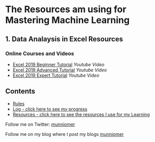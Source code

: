 
# The Resources am using for Mastering Machine Learning

## 1. Data Analaysis in Excel Resources

### Online Courses and Videos
* [Excel 2019 Beginner Tutorial](https://www.youtube.com/watch?v=6JnEYGxxd8w&list=PLoyECfvEFOjbdwpIOtm_8PFzB_CPAD2_H&index=1)
*Youtube Video*
* [Excel 2019 Advanced Tutorial](https://www.youtube.com/watch?v=bezV5U0dlbo)
*Youtube Video*
* [Excel 2019 Expert Tutorial](https://www.youtube.com/watch?v=sm9rSD8IXgM)
*Youtube Video*

## Contents

* [Rules](rules.md)
* [Log - click here to see my progress](log.md)
* [Resources - click here to see the resources I use for my Learning](resources.md)


Follow me on Twitter: [munniomer](https://twitter.com/munniomer)

Follow me on my blog where I post my blogs [munniomer](https://medium.com/@munniomer/)


